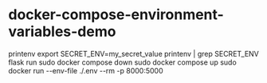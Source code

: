 # docker-compose-environment-variables-demo

printenv
export SECRET_ENV=my_secret_value
printenv | grep SECRET_ENV
flask run
sudo docker compose down
sudo docker compose up
sudo docker run --env-file ./.env --rm -p 8000:5000 <image-name>

